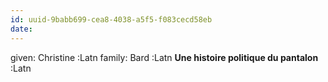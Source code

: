 ```yaml
---
id: uuid-9babb699-cea8-4038-a5f5-f083cecd58eb
date: 
---
```


given: Christine :Latn
family: Bard :Latn
**Une histoire politique du pantalon** :Latn